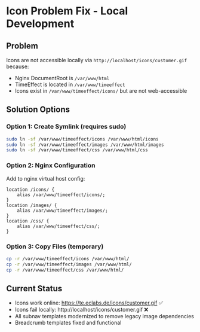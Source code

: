 # Icon Problem Fix - Local Development

## Problem
Icons are not accessible locally via `http://localhost/icons/customer.gif` because:
- Nginx DocumentRoot is `/var/www/html`
- TimeEffect is located in `/var/www/timeeffect`
- Icons exist in `/var/www/timeeffect/icons/` but are not web-accessible

## Solution Options

### Option 1: Create Symlink (requires sudo)
```bash
sudo ln -sf /var/www/timeeffect/icons /var/www/html/icons
sudo ln -sf /var/www/timeeffect/images /var/www/html/images
sudo ln -sf /var/www/timeeffect/css /var/www/html/css
```

### Option 2: Nginx Configuration
Add to nginx virtual host config:
```nginx
location /icons/ {
    alias /var/www/timeeffect/icons/;
}
location /images/ {
    alias /var/www/timeeffect/images/;
}
location /css/ {
    alias /var/www/timeeffect/css/;
}
```

### Option 3: Copy Files (temporary)
```bash
cp -r /var/www/timeeffect/icons /var/www/html/
cp -r /var/www/timeeffect/images /var/www/html/
cp -r /var/www/timeeffect/css /var/www/html/
```

## Current Status
- Icons work online: https://te.eclabs.de/icons/customer.gif ✅
- Icons fail locally: http://localhost/icons/customer.gif ❌
- All subnav templates modernized to remove legacy image dependencies
- Breadcrumb templates fixed and functional
